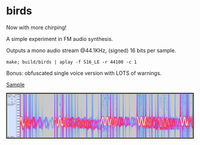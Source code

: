 # birds

Now with more chirping!

A simple experiment in FM audio synthesis.

Outputs a mono audio stream @44.1KHz, (signed) 16 bits per sample.


````
make; build/birds | aplay -f S16_LE -r 44100 -c 1
````


Bonus: obfuscated single voice version with LOTS of warnings.

[Sample](sample/birds.mp3)


![Sample FFT](sample/birds_fft.png)
